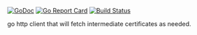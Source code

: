 [![GoDoc](https://godoc.org/github.com/nathanejohnson/intransport?status.svg)](https://godoc.org/github.com/nathanejohnson/intransport)
[![Go Report Card](https://goreportcard.com/badge/github.com/nathanejohnson/intransport)](https://goreportcard.com/report/github.com/nathanejohnson/intransport)
[![Build Status](https://api.travis-ci.org/nathanejohnson/intransport.svg?branch=master)](https://travis-ci.org/nathanejohnson/intransport)


go http client that will fetch intermediate certificates as needed.
